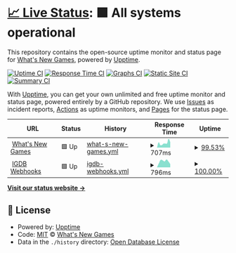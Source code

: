 # [📈 Live Status](https://status.whatsnew.games): <!--live status--> **🟩 All systems operational**

This repository contains the open-source uptime monitor and status page for [What's New Games](https://whatsnew.games), powered by [Upptime](https://github.com/upptime/upptime).

[![Uptime CI](https://github.com/whatsnewgames/status/workflows/Uptime%20CI/badge.svg)](https://github.com/whatsnewgames/status/actions?query=workflow%3A%22Uptime+CI%22)
[![Response Time CI](https://github.com/whatsnewgames/status/workflows/Response%20Time%20CI/badge.svg)](https://github.com/whatsnewgames/status/actions?query=workflow%3A%22Response+Time+CI%22)
[![Graphs CI](https://github.com/whatsnewgames/status/workflows/Graphs%20CI/badge.svg)](https://github.com/whatsnewgames/status/actions?query=workflow%3A%22Graphs+CI%22)
[![Static Site CI](https://github.com/whatsnewgames/status/workflows/Static%20Site%20CI/badge.svg)](https://github.com/whatsnewgames/status/actions?query=workflow%3A%22Static+Site+CI%22)
[![Summary CI](https://github.com/whatsnewgames/status/workflows/Summary%20CI/badge.svg)](https://github.com/whatsnewgames/status/actions?query=workflow%3A%22Summary+CI%22)

With [Upptime](https://upptime.js.org), you can get your own unlimited and free uptime monitor and status page, powered entirely by a GitHub repository. We use [Issues](https://github.com/whatsnewgames/status/issues) as incident reports, [Actions](https://github.com/whatsnewgames/status/actions) as uptime monitors, and [Pages](https://status.whatsnew.games) for the status page.

<!--start: status pages-->
<!-- This summary is generated by Upptime (https://github.com/upptime/upptime) -->
<!-- Do not edit this manually, your changes will be overwritten -->
<!-- prettier-ignore -->
| URL | Status | History | Response Time | Uptime |
| --- | ------ | ------- | ------------- | ------ |
| <img alt="" src="https://icons.duckduckgo.com/ip3/whatsnew.games.ico" height="13"> [What's New Games](https://whatsnew.games) | 🟩 Up | [what-s-new-games.yml](https://github.com/WhatsNewGames/status/commits/HEAD/history/what-s-new-games.yml) | <details><summary><img alt="Response time graph" src="./graphs/what-s-new-games/response-time-week.png" height="20"> 707ms</summary><br><a href="https://status.whatsnew.games/history/what-s-new-games"><img alt="Response time 584" src="https://img.shields.io/endpoint?url=https%3A%2F%2Fraw.githubusercontent.com%2FWhatsNewGames%2Fstatus%2FHEAD%2Fapi%2Fwhat-s-new-games%2Fresponse-time.json"></a><br><a href="https://status.whatsnew.games/history/what-s-new-games"><img alt="24-hour response time 845" src="https://img.shields.io/endpoint?url=https%3A%2F%2Fraw.githubusercontent.com%2FWhatsNewGames%2Fstatus%2FHEAD%2Fapi%2Fwhat-s-new-games%2Fresponse-time-day.json"></a><br><a href="https://status.whatsnew.games/history/what-s-new-games"><img alt="7-day response time 707" src="https://img.shields.io/endpoint?url=https%3A%2F%2Fraw.githubusercontent.com%2FWhatsNewGames%2Fstatus%2FHEAD%2Fapi%2Fwhat-s-new-games%2Fresponse-time-week.json"></a><br><a href="https://status.whatsnew.games/history/what-s-new-games"><img alt="30-day response time 732" src="https://img.shields.io/endpoint?url=https%3A%2F%2Fraw.githubusercontent.com%2FWhatsNewGames%2Fstatus%2FHEAD%2Fapi%2Fwhat-s-new-games%2Fresponse-time-month.json"></a><br><a href="https://status.whatsnew.games/history/what-s-new-games"><img alt="1-year response time 584" src="https://img.shields.io/endpoint?url=https%3A%2F%2Fraw.githubusercontent.com%2FWhatsNewGames%2Fstatus%2FHEAD%2Fapi%2Fwhat-s-new-games%2Fresponse-time-year.json"></a></details> | <details><summary><a href="https://status.whatsnew.games/history/what-s-new-games">99.53%</a></summary><a href="https://status.whatsnew.games/history/what-s-new-games"><img alt="All-time uptime 99.96%" src="https://img.shields.io/endpoint?url=https%3A%2F%2Fraw.githubusercontent.com%2FWhatsNewGames%2Fstatus%2FHEAD%2Fapi%2Fwhat-s-new-games%2Fuptime.json"></a><br><a href="https://status.whatsnew.games/history/what-s-new-games"><img alt="24-hour uptime 100.00%" src="https://img.shields.io/endpoint?url=https%3A%2F%2Fraw.githubusercontent.com%2FWhatsNewGames%2Fstatus%2FHEAD%2Fapi%2Fwhat-s-new-games%2Fuptime-day.json"></a><br><a href="https://status.whatsnew.games/history/what-s-new-games"><img alt="7-day uptime 99.53%" src="https://img.shields.io/endpoint?url=https%3A%2F%2Fraw.githubusercontent.com%2FWhatsNewGames%2Fstatus%2FHEAD%2Fapi%2Fwhat-s-new-games%2Fuptime-week.json"></a><br><a href="https://status.whatsnew.games/history/what-s-new-games"><img alt="30-day uptime 99.89%" src="https://img.shields.io/endpoint?url=https%3A%2F%2Fraw.githubusercontent.com%2FWhatsNewGames%2Fstatus%2FHEAD%2Fapi%2Fwhat-s-new-games%2Fuptime-month.json"></a><br><a href="https://status.whatsnew.games/history/what-s-new-games"><img alt="1-year uptime 99.96%" src="https://img.shields.io/endpoint?url=https%3A%2F%2Fraw.githubusercontent.com%2FWhatsNewGames%2Fstatus%2FHEAD%2Fapi%2Fwhat-s-new-games%2Fuptime-year.json"></a></details>
| <img alt="" src="https://icons.duckduckgo.com/ip3/whatsnew.games.ico" height="13"> [IGDB Webhooks](https://whatsnew.games/api/status/igdb/webhooks) | 🟩 Up | [igdb-webhooks.yml](https://github.com/WhatsNewGames/status/commits/HEAD/history/igdb-webhooks.yml) | <details><summary><img alt="Response time graph" src="./graphs/igdb-webhooks/response-time-week.png" height="20"> 796ms</summary><br><a href="https://status.whatsnew.games/history/igdb-webhooks"><img alt="Response time 754" src="https://img.shields.io/endpoint?url=https%3A%2F%2Fraw.githubusercontent.com%2FWhatsNewGames%2Fstatus%2FHEAD%2Fapi%2Figdb-webhooks%2Fresponse-time.json"></a><br><a href="https://status.whatsnew.games/history/igdb-webhooks"><img alt="24-hour response time 425" src="https://img.shields.io/endpoint?url=https%3A%2F%2Fraw.githubusercontent.com%2FWhatsNewGames%2Fstatus%2FHEAD%2Fapi%2Figdb-webhooks%2Fresponse-time-day.json"></a><br><a href="https://status.whatsnew.games/history/igdb-webhooks"><img alt="7-day response time 796" src="https://img.shields.io/endpoint?url=https%3A%2F%2Fraw.githubusercontent.com%2FWhatsNewGames%2Fstatus%2FHEAD%2Fapi%2Figdb-webhooks%2Fresponse-time-week.json"></a><br><a href="https://status.whatsnew.games/history/igdb-webhooks"><img alt="30-day response time 1077" src="https://img.shields.io/endpoint?url=https%3A%2F%2Fraw.githubusercontent.com%2FWhatsNewGames%2Fstatus%2FHEAD%2Fapi%2Figdb-webhooks%2Fresponse-time-month.json"></a><br><a href="https://status.whatsnew.games/history/igdb-webhooks"><img alt="1-year response time 754" src="https://img.shields.io/endpoint?url=https%3A%2F%2Fraw.githubusercontent.com%2FWhatsNewGames%2Fstatus%2FHEAD%2Fapi%2Figdb-webhooks%2Fresponse-time-year.json"></a></details> | <details><summary><a href="https://status.whatsnew.games/history/igdb-webhooks">100.00%</a></summary><a href="https://status.whatsnew.games/history/igdb-webhooks"><img alt="All-time uptime 95.78%" src="https://img.shields.io/endpoint?url=https%3A%2F%2Fraw.githubusercontent.com%2FWhatsNewGames%2Fstatus%2FHEAD%2Fapi%2Figdb-webhooks%2Fuptime.json"></a><br><a href="https://status.whatsnew.games/history/igdb-webhooks"><img alt="24-hour uptime 100.00%" src="https://img.shields.io/endpoint?url=https%3A%2F%2Fraw.githubusercontent.com%2FWhatsNewGames%2Fstatus%2FHEAD%2Fapi%2Figdb-webhooks%2Fuptime-day.json"></a><br><a href="https://status.whatsnew.games/history/igdb-webhooks"><img alt="7-day uptime 100.00%" src="https://img.shields.io/endpoint?url=https%3A%2F%2Fraw.githubusercontent.com%2FWhatsNewGames%2Fstatus%2FHEAD%2Fapi%2Figdb-webhooks%2Fuptime-week.json"></a><br><a href="https://status.whatsnew.games/history/igdb-webhooks"><img alt="30-day uptime 100.00%" src="https://img.shields.io/endpoint?url=https%3A%2F%2Fraw.githubusercontent.com%2FWhatsNewGames%2Fstatus%2FHEAD%2Fapi%2Figdb-webhooks%2Fuptime-month.json"></a><br><a href="https://status.whatsnew.games/history/igdb-webhooks"><img alt="1-year uptime 95.78%" src="https://img.shields.io/endpoint?url=https%3A%2F%2Fraw.githubusercontent.com%2FWhatsNewGames%2Fstatus%2FHEAD%2Fapi%2Figdb-webhooks%2Fuptime-year.json"></a></details>

<!--end: status pages-->

[**Visit our status website →**](https://status.whatsnew.games)

## 📄 License

- Powered by: [Upptime](https://github.com/upptime/upptime)
- Code: [MIT](./LICENSE) © [What's New Games](https://whatsnew.games)
- Data in the `./history` directory: [Open Database License](https://opendatacommons.org/licenses/odbl/1-0/)
